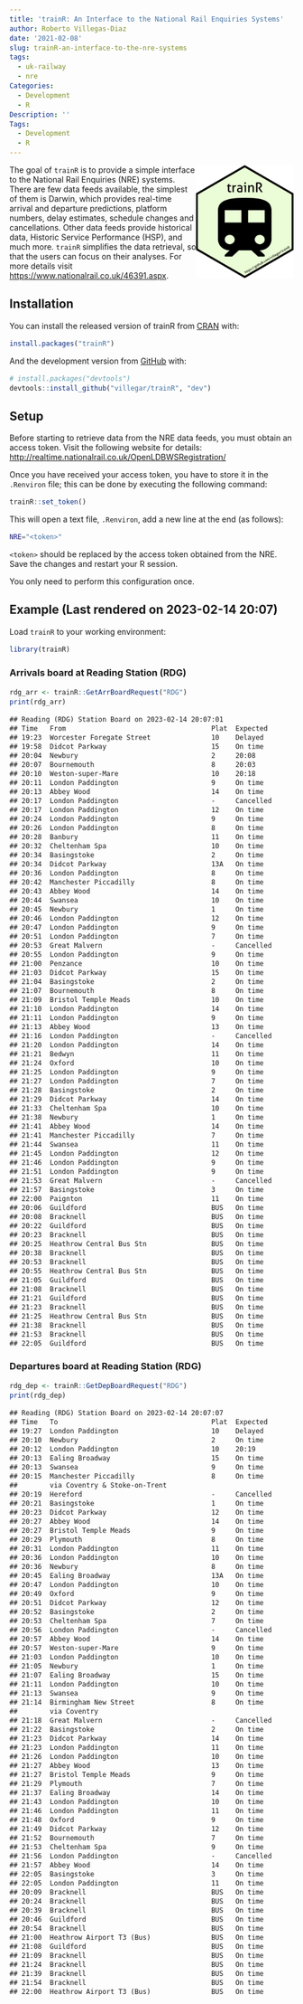 ```yaml
---
title: 'trainR: An Interface to the National Rail Enquiries Systems'
author: Roberto Villegas-Diaz
date: '2021-02-08'
slug: trainR-an-interface-to-the-nre-systems
tags:
  - uk-railway
  - nre
Categories:
  - Development
  - R
Description: ''
Tags:
  - Development
  - R
---
```


<img src="https://raw.githubusercontent.com/villegar/trainR/main/inst/images/logo.png" alt="logo" align="right" height=200px/>

The goal of `trainR` is to provide a simple interface to the 
National Rail Enquiries (NRE) systems. There are few data feeds 
available, the simplest of them is Darwin, which provides real-time 
arrival and departure predictions, platform numbers, delay estimates, 
schedule changes and cancellations. Other data feeds provide historical 
data, Historic Service Performance (HSP), and much more. `trainR` 
simplifies the data retrieval, so that the users can focus on their 
analyses. For more details visit 
https://www.nationalrail.co.uk/46391.aspx.

## Installation

You can install the released version of trainR from [CRAN](https://CRAN.R-project.org) with:

``` r
install.packages("trainR")
```

And the development version from [GitHub](https://github.com/) with:

``` r
# install.packages("devtools")
devtools::install_github("villegar/trainR", "dev")
```

## Setup
Before starting to retrieve data from the NRE data feeds, you must obtain an access token. 
Visit the following website for details: http://realtime.nationalrail.co.uk/OpenLDBWSRegistration/

Once you have received your access token, you have to store it in the `.Renviron` file; this can be 
done by executing the following command:


```r
trainR::set_token()
```

This will open a text file, `.Renviron`, add a new line at the end (as follows):

```bash
NRE="<token>"
```

`<token>` should be replaced by the access token obtained from the NRE. Save the changes and restart 
your R session.

You only need to perform this configuration once.

## Example (Last rendered on 2023-02-14 20:07)

Load `trainR` to your working environment:

```r
library(trainR)
```

### Arrivals board at Reading Station (RDG)


```r
rdg_arr <- trainR::GetArrBoardRequest("RDG")
print(rdg_arr)
```

```
## Reading (RDG) Station Board on 2023-02-14 20:07:01
## Time   From                                    Plat  Expected
## 19:23  Worcester Foregate Street               10    Delayed
## 19:58  Didcot Parkway                          15    On time
## 20:04  Newbury                                 2     20:08
## 20:07  Bournemouth                             8     20:03
## 20:10  Weston-super-Mare                       10    20:18
## 20:11  London Paddington                       9     On time
## 20:13  Abbey Wood                              14    On time
## 20:17  London Paddington                       -     Cancelled
## 20:17  London Paddington                       12    On time
## 20:24  London Paddington                       9     On time
## 20:26  London Paddington                       8     On time
## 20:28  Banbury                                 11    On time
## 20:32  Cheltenham Spa                          10    On time
## 20:34  Basingstoke                             2     On time
## 20:34  Didcot Parkway                          13A   On time
## 20:36  London Paddington                       8     On time
## 20:42  Manchester Piccadilly                   8     On time
## 20:43  Abbey Wood                              14    On time
## 20:44  Swansea                                 10    On time
## 20:45  Newbury                                 1     On time
## 20:46  London Paddington                       12    On time
## 20:47  London Paddington                       9     On time
## 20:51  London Paddington                       7     On time
## 20:53  Great Malvern                           -     Cancelled
## 20:55  London Paddington                       9     On time
## 21:00  Penzance                                10    On time
## 21:03  Didcot Parkway                          15    On time
## 21:04  Basingstoke                             2     On time
## 21:07  Bournemouth                             8     On time
## 21:09  Bristol Temple Meads                    10    On time
## 21:10  London Paddington                       14    On time
## 21:11  London Paddington                       9     On time
## 21:13  Abbey Wood                              13    On time
## 21:16  London Paddington                       -     Cancelled
## 21:20  London Paddington                       14    On time
## 21:21  Bedwyn                                  11    On time
## 21:24  Oxford                                  10    On time
## 21:25  London Paddington                       9     On time
## 21:27  London Paddington                       7     On time
## 21:28  Basingstoke                             2     On time
## 21:29  Didcot Parkway                          14    On time
## 21:33  Cheltenham Spa                          10    On time
## 21:38  Newbury                                 1     On time
## 21:41  Abbey Wood                              14    On time
## 21:41  Manchester Piccadilly                   7     On time
## 21:44  Swansea                                 11    On time
## 21:45  London Paddington                       12    On time
## 21:46  London Paddington                       9     On time
## 21:51  London Paddington                       9     On time
## 21:53  Great Malvern                           -     Cancelled
## 21:57  Basingstoke                             3     On time
## 22:00  Paignton                                11    On time
## 20:06  Guildford                               BUS   On time
## 20:08  Bracknell                               BUS   On time
## 20:22  Guildford                               BUS   On time
## 20:23  Bracknell                               BUS   On time
## 20:25  Heathrow Central Bus Stn                BUS   On time
## 20:38  Bracknell                               BUS   On time
## 20:53  Bracknell                               BUS   On time
## 20:55  Heathrow Central Bus Stn                BUS   On time
## 21:05  Guildford                               BUS   On time
## 21:08  Bracknell                               BUS   On time
## 21:21  Guildford                               BUS   On time
## 21:23  Bracknell                               BUS   On time
## 21:25  Heathrow Central Bus Stn                BUS   On time
## 21:38  Bracknell                               BUS   On time
## 21:53  Bracknell                               BUS   On time
## 22:05  Guildford                               BUS   On time
```

### Departures board at Reading Station (RDG)


```r
rdg_dep <- trainR::GetDepBoardRequest("RDG")
print(rdg_dep)
```

```
## Reading (RDG) Station Board on 2023-02-14 20:07:07
## Time   To                                      Plat  Expected
## 19:27  London Paddington                       10    Delayed
## 20:10  Newbury                                 2     On time
## 20:12  London Paddington                       10    20:19
## 20:13  Ealing Broadway                         15    On time
## 20:13  Swansea                                 9     On time
## 20:15  Manchester Piccadilly                   8     On time
##        via Coventry & Stoke-on-Trent           
## 20:19  Hereford                                -     Cancelled
## 20:21  Basingstoke                             1     On time
## 20:23  Didcot Parkway                          12    On time
## 20:27  Abbey Wood                              14    On time
## 20:27  Bristol Temple Meads                    9     On time
## 20:29  Plymouth                                8     On time
## 20:31  London Paddington                       11    On time
## 20:36  London Paddington                       10    On time
## 20:36  Newbury                                 8     On time
## 20:45  Ealing Broadway                         13A   On time
## 20:47  London Paddington                       10    On time
## 20:49  Oxford                                  9     On time
## 20:51  Didcot Parkway                          12    On time
## 20:52  Basingstoke                             2     On time
## 20:53  Cheltenham Spa                          7     On time
## 20:56  London Paddington                       -     Cancelled
## 20:57  Abbey Wood                              14    On time
## 20:57  Weston-super-Mare                       9     On time
## 21:03  London Paddington                       10    On time
## 21:05  Newbury                                 1     On time
## 21:07  Ealing Broadway                         15    On time
## 21:11  London Paddington                       10    On time
## 21:13  Swansea                                 9     On time
## 21:14  Birmingham New Street                   8     On time
##        via Coventry                            
## 21:18  Great Malvern                           -     Cancelled
## 21:22  Basingstoke                             2     On time
## 21:23  Didcot Parkway                          14    On time
## 21:23  London Paddington                       11    On time
## 21:26  London Paddington                       10    On time
## 21:27  Abbey Wood                              13    On time
## 21:27  Bristol Temple Meads                    9     On time
## 21:29  Plymouth                                7     On time
## 21:37  Ealing Broadway                         14    On time
## 21:43  London Paddington                       10    On time
## 21:46  London Paddington                       11    On time
## 21:48  Oxford                                  9     On time
## 21:49  Didcot Parkway                          12    On time
## 21:52  Bournemouth                             7     On time
## 21:53  Cheltenham Spa                          9     On time
## 21:56  London Paddington                       -     Cancelled
## 21:57  Abbey Wood                              14    On time
## 22:05  Basingstoke                             3     On time
## 22:05  London Paddington                       11    On time
## 20:09  Bracknell                               BUS   On time
## 20:24  Bracknell                               BUS   On time
## 20:39  Bracknell                               BUS   On time
## 20:46  Guildford                               BUS   On time
## 20:54  Bracknell                               BUS   On time
## 21:00  Heathrow Airport T3 (Bus)               BUS   On time
## 21:08  Guildford                               BUS   On time
## 21:09  Bracknell                               BUS   On time
## 21:24  Bracknell                               BUS   On time
## 21:39  Bracknell                               BUS   On time
## 21:54  Bracknell                               BUS   On time
## 22:00  Heathrow Airport T3 (Bus)               BUS   On time
```
